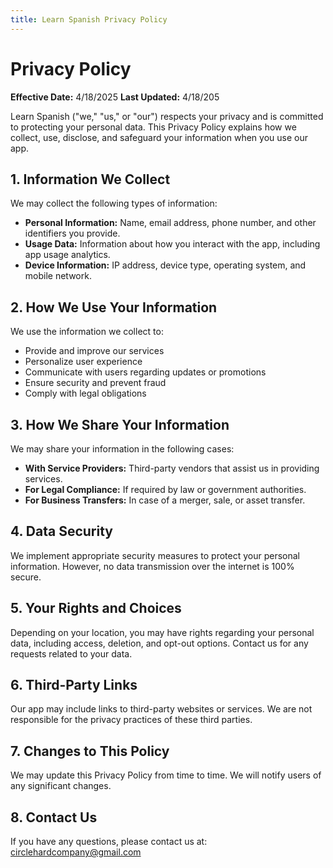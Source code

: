 ```yaml
---
title: Learn Spanish Privacy Policy
---
```


# Privacy Policy

**Effective Date:** 4/18/2025
**Last Updated:** 4/18/205 

Learn Spanish ("we," "us," or "our") respects your privacy and is committed to protecting your personal data. This Privacy Policy explains how we collect, use, disclose, and safeguard your information when you use our app.

## 1. Information We Collect  
We may collect the following types of information:

- **Personal Information:** Name, email address, phone number, and other identifiers you provide.  
- **Usage Data:** Information about how you interact with the app, including app usage analytics.  
- **Device Information:** IP address, device type, operating system, and mobile network.  

## 2. How We Use Your Information  
We use the information we collect to:  

- Provide and improve our services  
- Personalize user experience  
- Communicate with users regarding updates or promotions  
- Ensure security and prevent fraud  
- Comply with legal obligations  

## 3. How We Share Your Information  
We may share your information in the following cases:  

- **With Service Providers:** Third-party vendors that assist us in providing services.  
- **For Legal Compliance:** If required by law or government authorities.  
- **For Business Transfers:** In case of a merger, sale, or asset transfer.  

## 4. Data Security  
We implement appropriate security measures to protect your personal information. However, no data transmission over the internet is 100% secure.  

## 5. Your Rights and Choices  
Depending on your location, you may have rights regarding your personal data, including access, deletion, and opt-out options. Contact us for any requests related to your data.  

## 6. Third-Party Links  
Our app may include links to third-party websites or services. We are not responsible for the privacy practices of these third parties.  

## 7. Changes to This Policy  
We may update this Privacy Policy from time to time. We will notify users of any significant changes.  

## 8. Contact Us  
If you have any questions, please contact us at: circlehardcompany@gmail.com
